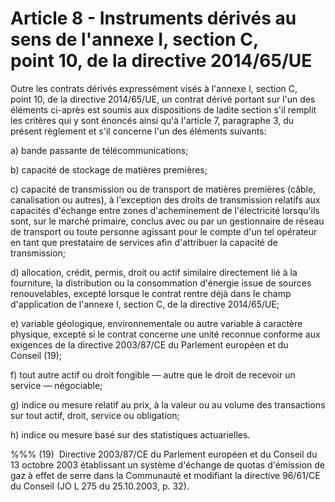# Article 8 - Instruments dérivés au sens de l'annexe I, section C, point 10, de la directive 2014/65/UE


Outre les contrats dérivés expressément visés à l'annexe I, section C, point 10, de la directive 2014/65/UE, un contrat dérivé portant sur l'un des éléments ci-après est soumis aux dispositions de ladite section s'il remplit les critères qui y sont énoncés ainsi qu'à l'article 7, paragraphe 3, du présent règlement et s'il concerne l'un des éléments suivants:

a) bande passante de télécommunications;

b) capacité de stockage de matières premières;

c) capacité de transmission ou de transport de matières premières (câble, canalisation ou autres), à l'exception des droits de transmission relatifs aux capacités d'échange entre zones d'acheminement de l'électricité lorsqu'ils sont, sur le marché primaire, conclus avec ou par un gestionnaire de réseau de transport ou toute personne agissant pour le compte d'un tel opérateur en tant que prestataire de services afin d'attribuer la capacité de transmission;

d) allocation, crédit, permis, droit ou actif similaire directement lié à la fourniture, la distribution ou la consommation d'énergie issue de sources renouvelables, excepté lorsque le contrat rentre déjà dans le champ d'application de l'annexe I, section C, de la directive 2014/65/UE;

e) variable géologique, environnementale ou autre variable à caractère physique, excepté si le contrat concerne une unité reconnue conforme aux exigences de la directive 2003/87/CE du Parlement européen et du Conseil (19);

f) tout autre actif ou droit fongible — autre que le droit de recevoir un service — négociable;

g) indice ou mesure relatif au prix, à la valeur ou au volume des transactions sur tout actif, droit, service ou obligation;

h) indice ou mesure basé sur des statistiques actuarielles.

%%% (19)  Directive 2003/87/CE du Parlement européen et du Conseil du 13 octobre 2003 établissant un système d'échange de quotas d'émission de gaz à effet de serre dans la Communauté et modifiant la directive 96/61/CE du Conseil (JO L 275 du 25.10.2003, p. 32).
